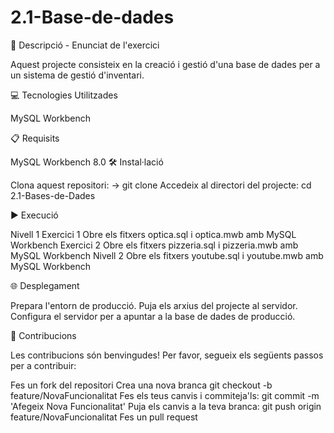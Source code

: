 # 2.1-Base-de-dades

📄 Descripció - Enunciat de l'exercici

Aquest projecte consisteix en la creació i gestió d'una base de dades per a un sistema de gestió d'inventari.


💻 Tecnologies Utilitzades

MySQL Workbench

📋 Requisits

MySQL Workbench 8.0
🛠️ Instal·lació

Clona aquest repositori: -> git clone
Accedeix al directori del projecte:   cd 2.1-Bases-de-Dades

▶️ Execució

Nivell 1
    Exercici 1
      Obre els fitxers optica.sql i optica.mwb amb MySQL Workbench
    Exercici 2
      Obre els fitxers pizzeria.sql i pizzeria.mwb amb MySQL Workbench
Nivell 2
      Obre els fitxers youtube.sql i youtube.mwb amb MySQL Workbench
    

🌐 Desplegament

Prepara l'entorn de producció.
Puja els arxius del projecte al servidor.
Configura el servidor per a apuntar a la base de dades de producció.

🤝 Contribucions

Les contribucions són benvingudes! Per favor, segueix els següents passos per a contribuir:

Fes un fork del repositori
Crea una nova branca   git checkout -b feature/NovaFuncionalitat
Fes els teus canvis i commiteja'ls:   git commit -m 'Afegeix Nova Funcionalitat'
Puja els canvis a la teva branca:   git push origin feature/NovaFuncionalitat
Fes un pull request
